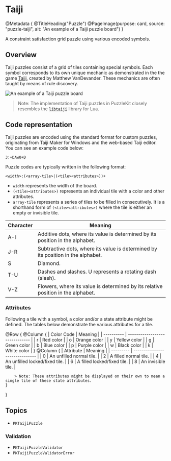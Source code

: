# Taiji

@Metadata {
    @TitleHeading("Puzzle")
    @PageImage(purpose: card, source: "puzzle-taiji", alt: "An example of a Taiji puzzle board")
}

A constraint satisfaction grid puzzle using various encoded symbols.

## Overview

Taiji puzzles consist of a grid of tiles containing special symbols. Each symbol corresponds to its own unique mechanic
as demonstrated in the the game [Taiji](https://taiji-game.com), created by Matthew VanDevander. These mechanics are
often taught by means of rule discovery.

![An example of a Taiji puzzle board](puzzle-taiji.png)

> Note: The implementation of Taiji puzzles in PuzzleKit closely resembles the
> [`libtaiji`](https://github.com/alicerunsonfedora/libtaiji) library for Lua.

## Code representation

Taiji puzzles are encoded using the standard format for custom puzzles, originating from Taiji Maker for Windows and
the web-based Taiji editor. You can see an example code below:

```
3:+DAw0+D
```

Puzzle codes are typically written in the following format:

```
<width>:(<array-tile>|(<tile><attributes>))+
```

- `width` represents the width of the board.
- `(<tile><attributes>)` represents an individual tile with a color and other attributes.
- `array-tile` represents a series of tiles to be filled in consecutively. It is a shorthand form of
  `(<tile><attributes>)` where the tile is either an empty or invisible tile.

| Character | Meaning                                                                          |
| --------- | -------------------------------------------------------------------------------- |
| A-I       | Additive dots, where its value is determined by its position in the alphabet.    |
| J-R       | Subtractive dots, where its value is determined by its position in the alphabet. |
| S         | Diamond.                                                                         |
| T-U       | Dashes and slashes. U represents a rotating dash (slash).                        |
| V-Z       | Flowers, where its value is determined by its relative position in the alphabet. |

### Attributes

Following a tile with a symbol, a color and/or a state attribute might be defined. The tables below demonstrate the
various attributes for a tile.

@Row {
    @Column {
        | Color Code | Meaning                        |
        | ---------- | ------------------------------ |
        | r          | Red color                      |
        | o          | Orange color                   |
        | y          | Yellow color                   |
        | g          | Green color                    |
        | b          | Blue color                     |
        | p          | Purple color                   |
        | w          | Black color                    |
        | k          | White color                    |
    }
    @Column {
        | Attribute | Meaning                        |
        | --------- | ------------------------------ |
        | 0         | An unfilled normal tile.       |
        | 2         | A filled normal tile.          |
        | 4         | An unfilled locked/fixed tile. |
        | 6         | A filled locked/fixed tile.    |
        | 8         | An invisible tile.             |

        > Note: These attributes might be displayed on their own to mean a single tile of these state attributes.
    }
}

## Topics

- ``PKTaijiPuzzle``

### Validation

- ``PKTaijiPuzzleValidator``
- ``PKTaijiPuzzleValidatorError``

